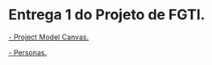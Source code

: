 # Entrega 1 do Projeto de FGTI.

[- Project Model Canvas.](docs/ProjectModelCanvasFGTIJEAN.pdf)

[- Personas.](docs/PersonasFGTI.pdf)
